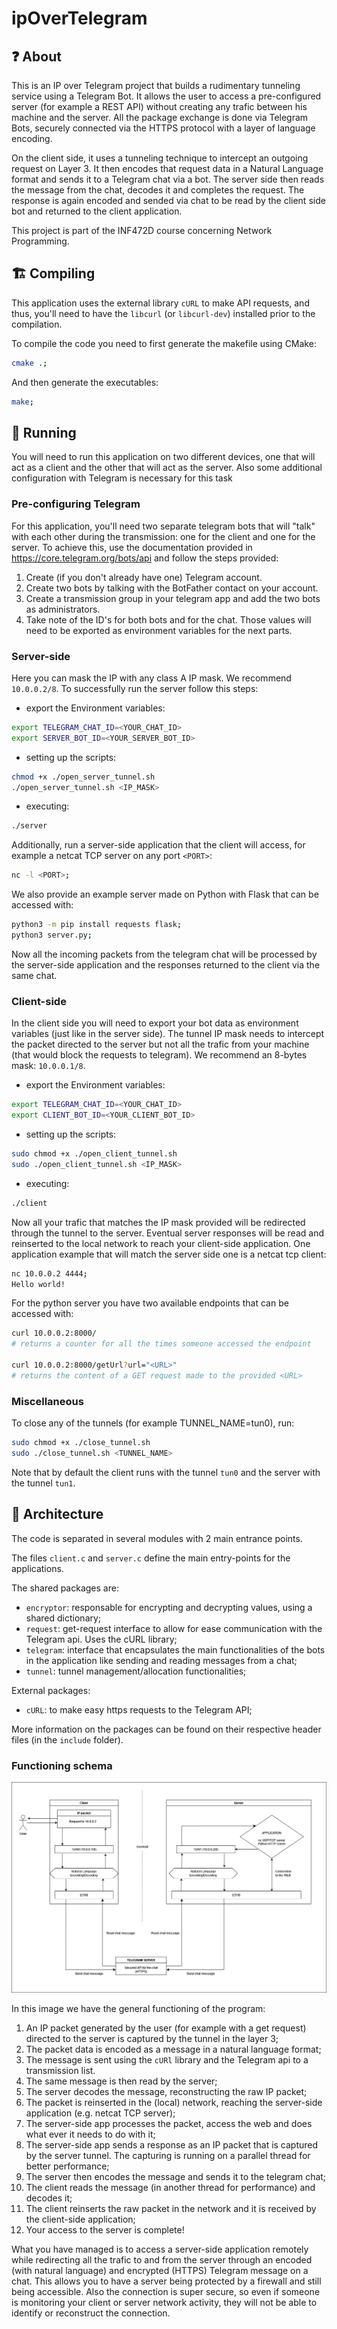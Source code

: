 # ipOverTelegram

## ❓ About

This is an IP over Telegram project that builds a rudimentary tunneling service using a Telegram Bot. It allows the user to access a pre-configured server (for example a REST API) without creating any trafic between his machine and the server. All the package exchange is done via Telegram Bots, securely connected via the HTTPS protocol with a layer of language encoding.

On the client side, it uses a tunneling technique to intercept an outgoing request on Layer 3. It then encodes that request data in a Natural Language format and sends it to a Telegram chat via a bot. The server side then reads the message from the chat, decodes it and completes the request. The response is again encoded and sended via chat to be read by the client side bot and returned to the client application.

This project is part of the INF472D course concerning Network Programming.


## 🏗️ Compiling
This application uses the external library `cURL` to make API requests, and thus, you'll need to have the `libcurl` (or `libcurl-dev`) installed prior to the compilation.

To compile the code you need to first generate the makefile using CMake: 
```bash
cmake .;
```

And then generate the executables:
```bash
make;
```


## 🏃 Running
You will need to run this application on two different devices, one that will act as a client and the other that will act as the server.
Also some additional configuration with Telegram is necessary for this task

### Pre-configuring Telegram
For this application, you'll need two separate telegram bots that will "talk" with each other during the transmission: one for the client and one for the server.
To achieve this, use the documentation provided in https://core.telegram.org/bots/api and follow the steps provided:

1. Create (if you don't already have one) Telegram account.
2. Create two bots by talking with the BotFather contact on your account.
3. Create a transmission group in your telegram app and add the two bots as administrators.
4. Take note of the ID's for both bots and for the chat. Those values will need to be exported as environment variables for the next parts.


### Server-side
Here you can mask the IP with any class A IP mask. We recommend `10.0.0.2/8`.
To successfully run the server follow this steps: 

- export the Environment variables: 
```bash
export TELEGRAM_CHAT_ID=<YOUR_CHAT_ID>
export SERVER_BOT_ID=<YOUR_SERVER_BOT_ID>
```

- setting up the scripts:
```bash
chmod +x ./open_server_tunnel.sh 
./open_server_tunnel.sh <IP_MASK>
```

- executing: 
```bash
./server
```

Additionally, run a server-side application that the client will access, for example a netcat TCP server on any port `<PORT>`:
```bash
nc -l <PORT>;
```
We also provide an example server made on Python with Flask that can be accessed with: 
```bash
python3 -m pip install requests flask;
python3 server.py;
```

Now all the incoming packets from the telegram chat will be processed by the server-side application and the responses returned to the client via the same chat.


### Client-side
In the client side you will need to export your bot data as environment variables (just like in the server side). The tunnel IP mask needs to intercept the packet directed to the server but not all the trafic from your machine (that would block the requests to telegram). We recommend an 8-bytes mask: `10.0.0.1/8`.

- export the Environment variables: 
```bash
export TELEGRAM_CHAT_ID=<YOUR_CHAT_ID>
export CLIENT_BOT_ID=<YOUR_CLIENT_BOT_ID>
```

- setting up the scripts:
```bash
sudo chmod +x ./open_client_tunnel.sh 
sudo ./open_client_tunnel.sh <IP_MASK>
```

- executing: 
```bash
./client
```


Now all your trafic that matches the IP mask provided will be redirected through the tunnel to the server. Eventual server responses will be read and reinserted to the local network to reach your client-side application.
One application example that will match the server side one is a netcat tcp client: 
```bash
nc 10.0.0.2 4444;
Hello world!
```
For the python server you have two available endpoints that can be accessed with:
```bash
curl 10.0.0.2:8000/
# returns a counter for all the times someone accessed the endpoint

curl 10.0.0.2:8000/getUrl?url="<URL>"
# returns the content of a GET request made to the provided <URL>
```


### Miscellaneous
To close any of the tunnels (for example TUNNEL_NAME=tun0), run:
```bash
sudo chmod +x ./close_tunnel.sh 
sudo ./close_tunnel.sh <TUNNEL_NAME>
```

Note that by default the client runs with the tunnel `tun0` and the server with the tunnel `tun1`.

## 🏯 Architecture
The code is separated in several modules with 2 main entrance points. 

The files `client.c` and `server.c` define the main entry-points for the applications.

The shared packages are:
- `encryptor`: responsable for encrypting and decrypting values, using a shared dictionary;
- `request`: get-request interface to allow for ease communication with the Telegram api. Uses the cURL library;
- `telegram`: interface that encapsulates the main functionalities of the bots in the application like sending and reading messages from a chat;
- `tunnel`: tunnel management/allocation functionalities;

External packages:
- `cURL`: to make easy https requests to the Telegram API;

More information on the packages can be found on their respective header files (in the `include` folder).

### Functioning schema

![Functioning of the tunnel](./ipOverTelegram.png)

In this image we have the general functioning of the program:

1. An IP packet generated by the user (for example with a get request) directed to the server is captured by the tunnel in the layer 3;
2. The packet data is encoded as a message in a natural language format;
3. The message is sent using the `cURl` library and the Telegram api to a transmission list.
4. The same message is then read by the server; 
5. The server decodes the message, reconstructing the raw IP packet;
6. The packet is reinserted in the (local) network, reaching the server-side application (e.g. netcat TCP server);
7. The server-side app processes the packet, access the web and does what ever it needs to do with it;
8. The server-side app sends a response as an IP packet that is captured by the server tunnel. The capturing is running on a parallel thread for better performance;
9. The server then encodes the message and sends it to the telegram chat;
10. The client reads the message (in another thread for performance) and decodes it;
11. The client reinserts the raw packet in the network and it is received by the client-side application;
12. Your access to the server is complete!


What you have managed is to access a server-side application remotely while redirecting all the trafic to and from the server through an encoded (with natural language) and encrypted (HTTPS) Telegram message on a chat.
This allows you to have a server being protected by a firewall and still being accessible. Also the connection is super secure, so even if someone is monitoring your client or server network activity, they will not be able to identify or reconstruct the connection.
